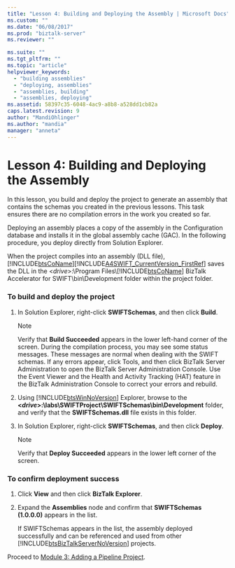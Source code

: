 ```yaml
---
title: "Lesson 4: Building and Deploying the Assembly | Microsoft Docs"
ms.custom: ""
ms.date: "06/08/2017"
ms.prod: "biztalk-server"
ms.reviewer: ""

ms.suite: ""
ms.tgt_pltfrm: ""
ms.topic: "article"
helpviewer_keywords: 
  - "building assemblies"
  - "deploying, assemblies"
  - "assemblies, building"
  - "assemblies, deploying"
ms.assetid: 58397c35-6048-4ac9-a8b8-a528dd1cb82a
caps.latest.revision: 9
author: "MandiOhlinger"
ms.author: "mandia"
manager: "anneta"
---
```

# Lesson 4: Building and Deploying the Assembly
In this lesson, you build and deploy the project to generate an assembly that contains the schemas you created in the previous lessons. This task ensures there are no compilation errors in the work you created so far.  
  
 Deploying an assembly places a copy of the assembly in the Configuration database and installs it in the global assembly cache (GAC). In the following procedure, you deploy directly from Solution Explorer.  
  
 When the project compiles into an assembly (DLL file), [!INCLUDE[btsCoName](../../includes/btsconame-md.md)][!INCLUDE[A4SWIFT_CurrentVersion_FirstRef](../../includes/a4swift-currentversion-firstref-md.md)] saves the DLL in the \<*drive*>:\Program Files\\[!INCLUDE[btsCoName](../../includes/btsconame-md.md)] BizTalk Accelerator for SWIFT\bin\Development folder within the project folder.  
  
### To build and deploy the project  
  
1.  In Solution Explorer, right-click **SWIFTSchemas**, and then click **Build**.  
  
    > [!NOTE]
    >  Verify that **Build Succeeded** appears in the lower left-hand corner of the screen. During the compilation process, you may see some status messages. These messages are normal when dealing with the SWIFT schemas. If any errors appear, click Tools, and then click BizTalk Server Administration to open the BizTalk Server Administration Console. Use the Event Viewer and the Health and Activity Tracking (HAT) feature in the BizTalk Administration Console to correct your errors and rebuild.  
  
2.  Using [!INCLUDE[btsWinNoVersion](../../includes/btswinnoversion-md.md)] Explorer, browse to the **\<*drive*>:\labs\SWIFTProject\SWIFTSchemas\bin\Development** folder, and verify that the **SWIFTSchemas.dll** file exists in this folder.  
  
3.  In Solution Explorer, right-click **SWIFTSchemas**, and then click **Deploy**.  
  
    > [!NOTE]
    >  Verify that **Deploy Succeeded** appears in the lower left corner of the screen.  
  
### To confirm deployment success  
  
1.  Click **View** and then click **BizTalk Explorer**.  
  
2.  Expand the **Assemblies** node and confirm that **SWIFTSchemas (1.0.0.0)** appears in the list.  
  
     If SWIFTSchemas appears in the list, the assembly deployed successfully and can be referenced and used from other [!INCLUDE[btsBizTalkServerNoVersion](../../includes/btsbiztalkservernoversion-md.md)] projects.  
  
 Proceed to [Module 3: Adding a Pipeline Project](../../adapters-and-accelerators/accelerator-swift/module-3-adding-a-pipeline-project.md).